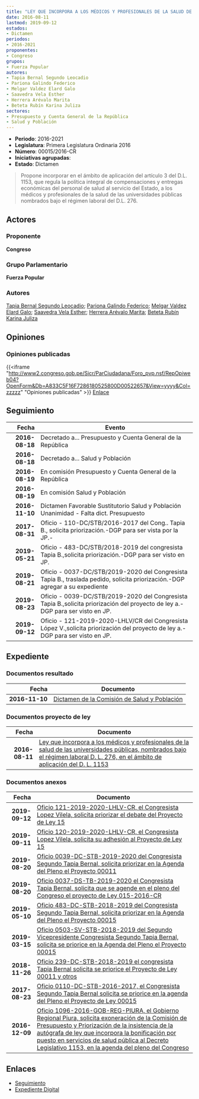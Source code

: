 ```yaml
---
title: "LEY QUE INCORPORA A LOS MÉDICOS Y PROFESIONALES DE LA SALUD DE LAS UNIVERSIDADES PÚBLICAS NOMBRADOS BAJO EL RÉGIMEN LABORAL 276, EN EL ÁMBITO DE APLICACIÓN DEL D.L. 1153"
date: 2016-08-11
lastmod: 2019-09-12
estados:
- Dictamen
periodos:
- 2016-2021
proponentes:
- Congreso
grupos:
- Fuerza Popular
autores:
- Tapia Bernal Segundo Leocadio
- Pariona Galindo Federico
- Melgar Valdez Elard Galo
- Saavedra Vela Esther
- Herrera Arévalo Marita
- Beteta Rubín Karina Juliza
sectores:
- Presupuesto y Cuenta General de la República
- Salud y Población
---
```

- **Periodo**: 2016-2021
- **Legislatura**: Primera Legislatura Ordinaria 2016
- **Número**: 00015/2016-CR
- **Iniciativas agrupadas**: 
- **Estado**: Dictamen

> Propone incorporar en el ámbito de aplicación del artículo 3 del D.L. 1153, que regula la política integral de compensaciones y entregas económicas del personal de salud al servicio del Estado, a los médicos y profesionales de la salud de las universidades públicas nombrados bajo el régimen laboral del D.L. 276.


## Actores

### Proponente

**Congreso**

### Grupo Parlamentario

**Fuerza Popular**

### Autores

[Tapia Bernal Segundo Leocadio](mailto:mailto:stapia@congreso.gob.pe); [Pariona Galindo Federico](mailto:mailto:fpariona@congreso.gob.pe); [Melgar Valdez Elard Galo](mailto:mailto:emelgar@congreso.gob.pe); [Saavedra Vela Esther](mailto:mailto:esaavedra@congreso.gob.pe); [Herrera Arévalo Marita](mailto:mailto:mherrera@congreso.gob.pe); [Beteta Rubín Karina Juliza](mailto:mailto:kbeteta@congreso.gob.pe)

## Opiniones

### Opiniones publicadas

{{<iframe "http://www2.congreso.gob.pe/Sicr/ParCiudadana/Foro_pvp.nsf/RepOpiweb04?OpenForm&Db=A833C5F16F7286180525800D00522657&View=yyyy&Col=zzzzz" "Opiniones publicadas" >}}
[Enlace](http://www2.congreso.gob.pe/Sicr/ParCiudadana/Foro_pvp.nsf/RepOpiweb04?OpenForm&Db=A833C5F16F7286180525800D00522657&View=yyyy&Col=zzzzz)


## Seguimiento

| Fecha | Evento |
|------:|--------|
| **2016-08-18** | Decretado a... Presupuesto y Cuenta General de la República |
| **2016-08-18** | Decretado a... Salud y Población |
| **2016-08-19** | En comisión Presupuesto y Cuenta General de la República |
| **2016-08-19** | En comisión Salud y Población |
| **2016-11-10** | Dictamen Favorable Sustitutorio Salud y Población Unanimidad - Falta dict. Presupuesto |
| **2017-08-31** | Oficio - 110-DC/STB/2016-2017 del Cong.. Tapia B., solicita priorización.-DGP para ser vista por la JP.- |
| **2019-05-21** | Oficio - 483-DC/STB/2018-2019 del congresista Tapia B.,solicita priorización.-DGP para ser visto en JP. |
| **2019-08-21** | Oficio - 0037-DC/STB/2019-2020 del Congresista Tapia B., traslada pedido, solicita priorización.-DGP agregar a su expediente |
| **2019-08-23** | Oficio - 0039-DC/STB/2019-2020 del Congresista Tapia B.,solicita priorización del proyecto de ley a.-DGP para ser visto en JP. |
| **2019-09-12** | Oficio - 121-2019-2020-LHLV/CR del Congresista López V.,solicita priorización del proyecto de ley a.-DGP para ser visto en JP. |

## Expediente

### Documentos resultado

| Fecha | Documento |
|------:|-----------|
| **2016-11-10** | [Dictamen de la Comisión de Salud y Población](http://www.leyes.congreso.gob.pe/Documentos/2016_2021/Dictamenes/Proyectos_de_Ley/00015DC21MAY20161110.pdf) |

### Documentos proyecto de ley

| Fecha | Documento |
|------:|-----------|
| **2016-08-11** | [Ley que incorpora a los médicos y profesionales de la salud de las universidades públicas, nombrados bajo el régimen laboral D. L. 276, en el ámbito de aplicación del D. L. 1153](http://www.leyes.congreso.gob.pe/Documentos/2016_2021/Proyectos_de_Ley_y_de_Resoluciones_Legislativas/PL00015_20160811.pdf) |

### Documentos anexos

| Fecha | Documento |
|------:|-----------|
| **2019-09-12** | [Oficio 121-2019-2020-LHLV-CR, el Congresista Lopez Vilela, solicita priorizar el debate del Proyecto de Ley 15](http://www.leyes.congreso.gob.pe/Documentos/2016_2021/Oficios/Congresistas/OFICIO-121-2019-2020-LHLV-CR.pdf) |
| **2019-09-11** | [Oficio 120-2019-2020-LHLV-CR, el Congresista Lopez Vilela, solicita su adhesión al Proyecto de Ley 15](http://www.leyes.congreso.gob.pe/Documentos/2016_2021/Adhesiones/Proyectos_de_Ley/OFICIO-120-2019-2020-LHLV-CR.pdf) |
| **2019-08-20** | [Oficio 0039-DC-STB-2019-2020 del Congresista Segundo Tapia Bernal, solicita priorizar en la Agenda del Pleno el Proyecto 00011](http://www.leyes.congreso.gob.pe/Documentos/2016_2021/Oficios/Congresistas/OFICIO-0039-DC-STB-2019-2020.pdf) |
| **2019-08-20** | [Oficio 0037-DS-TB-2019-2020 el Congresista Tapia Bernal, solicita que se agende en el pleno del Congreso el proyecto de Ley 015-2016-CR](http://www.leyes.congreso.gob.pe/Documentos/2016_2021/Oficios/Congresistas/OFICIO-0037-DC-STB-2019-2020.pdf) |
| **2019-05-10** | [Oficio 483-DC-STB-2018-2019 del Congresista Segundo Tapia Bernal, solicita priorizar en la Agenda del Pleno el Proyecto 00015](http://www.leyes.congreso.gob.pe/Documentos/2016_2021/Oficios/Congresistas/OFICIO-483-DC-STB-2018-2019.pdf) |
| **2019-03-15** | [Oficio 0503-SV-STB-2018-2019 del Segundo Vicepresidente Congresista Segundo Tapia Bernal, solicita se priorice en la Agenda del Pleno el Proyecto 00015](http://www.leyes.congreso.gob.pe/Documentos/2016_2021/Oficios/Congresistas/OFICIO-0503-SV-STB-2018-2019.pdf) |
| **2018-11-26** | [Oficio 239-DC-STB-2018-2019 el congresista Tapia Bernal solicita se priorice el Proyecto de Ley 00011 y otros](http://www.leyes.congreso.gob.pe/Documentos/2016_2021/Oficios/Congresistas/OFICIO-239-DC-STB-2018-2019.PDF) |
| **2017-08-23** | [Oficio 0110-DC-STB-2016-2017, el Congresista Segundo Tapia Bernal solicita se priorice en la agenda del Pleno el Proyecto de Ley 00015](http://www.leyes.congreso.gob.pe/Documentos/2016_2021/Oficios/Congresistas/OFICIO-0110-DC-STB-2016-2017.pdf) |
| **2016-12-09** | [Oficio 1096-2016-GOB-REG-PIURA, el Gobierno Regional Piura, solicita exoneración de la Comisión de Presupuesto y Priorización de la insistencia de la autógrafa de ley que incorpora la bonificación por puesto en servicios de salud pública al Decreto Legislativo 1153, en la agenda del pleno del Congreso](http://www.leyes.congreso.gob.pe/Documentos/2016_2021/Oficios/Otras_Instituciones/OFICIO-1096-2016-GOB-REG-PIURA.PDF) |

## Enlaces

- [Seguimiento](http://www2.congreso.gob.pe/Sicr/TraDocEstProc/CLProLey2016.nsf/f7fff46988ca05b1052578e100829cc7/413ff3bda43bfa290525800d00074aa4?OpenDocument)
- [Expediente Digital](http://www2.congreso.gob.pe/Sicr/TraDocEstProc/CLProLey2016.nsf/f7fff46988ca05b1052578e100829cc7/413ff3bda43bfa290525800d00074aa4?OpenDocument&Click=05257FB7005EB655.eb71d0cf91d8294e05256cdf006b5706/$Body/0.1C6C)

